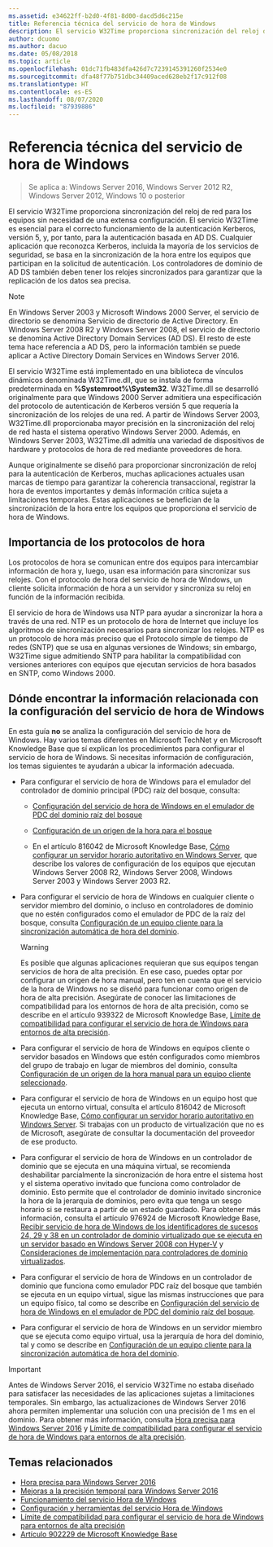 ```yaml
---
ms.assetid: e34622ff-b2d0-4f81-8d00-dacd5d6c215e
title: Referencia técnica del servicio de hora de Windows
description: El servicio W32Time proporciona sincronización del reloj de red para los equipos sin necesidad de una extensa configuración. El servicio W32Time es esencial para el correcto funcionamiento de la autenticación Kerberos, versión 5, y, por tanto, para la autenticación basada en AD DS.
author: dcuomo
ms.author: dacuo
ms.date: 05/08/2018
ms.topic: article
ms.openlocfilehash: 01dc71fb483dfa426d7c7239145391260f2534e0
ms.sourcegitcommit: dfa48f77b751dbc34409aced628eb2f17c912f08
ms.translationtype: HT
ms.contentlocale: es-ES
ms.lasthandoff: 08/07/2020
ms.locfileid: "87939886"
---
```

# <a name="windows-time-service-technical-reference"></a>Referencia técnica del servicio de hora de Windows
>Se aplica a: Windows Server 2016, Windows Server 2012 R2, Windows Server 2012, Windows 10 o posterior

El servicio W32Time proporciona sincronización del reloj de red para los equipos sin necesidad de una extensa configuración. El servicio W32Time es esencial para el correcto funcionamiento de la autenticación Kerberos, versión 5, y, por tanto, para la autenticación basada en AD DS. Cualquier aplicación que reconozca Kerberos, incluida la mayoría de los servicios de seguridad, se basa en la sincronización de la hora entre los equipos que participan en la solicitud de autenticación. Los controladores de dominio de AD DS también deben tener los relojes sincronizados para garantizar que la replicación de los datos sea precisa.

> [!NOTE]
> En Windows Server 2003 y Microsoft Windows 2000 Server, el servicio de directorio se denomina Servicio de directorio de Active Directory. En Windows Server 2008 R2 y Windows Server 2008, el servicio de directorio se denomina Active Directory Domain Services (AD DS). El resto de este tema hace referencia a AD DS, pero la información también se puede aplicar a Active Directory Domain Services en Windows Server 2016.

El servicio W32Time está implementado en una biblioteca de vínculos dinámicos denominada W32Time.dll, que se instala de forma predeterminada en **%Systemroot%\System32**. W32Time.dll se desarrolló originalmente para que Windows 2000 Server admitiera una especificación del protocolo de autenticación de Kerberos versión 5 que requería la sincronización de los relojes de una red. A partir de Windows Server 2003, W32Time.dll proporcionaba mayor precisión en la sincronización del reloj de red hasta el sistema operativo Windows Server 2000. Además, en Windows Server 2003, W32Time.dll admitía una variedad de dispositivos de hardware y protocolos de hora de red mediante proveedores de hora.

Aunque originalmente se diseñó para proporcionar sincronización de reloj para la autenticación de Kerberos, muchas aplicaciones actuales usan marcas de tiempo para garantizar la coherencia transaccional, registrar la hora de eventos importantes y demás información crítica sujeta a limitaciones temporales.  Estas aplicaciones se benefician de la sincronización de la hora entre los equipos que proporciona el servicio de hora de Windows.

## <a name="importance-of-time-protocols"></a>Importancia de los protocolos de hora
Los protocolos de hora se comunican entre dos equipos para intercambiar información de hora y, luego, usan esa información para sincronizar sus relojes. Con el protocolo de hora del servicio de hora de Windows, un cliente solicita información de hora a un servidor y sincroniza su reloj en función de la información recibida.

El servicio de hora de Windows usa NTP para ayudar a sincronizar la hora a través de una red. NTP es un protocolo de hora de Internet que incluye los algoritmos de sincronización necesarios para sincronizar los relojes. NTP es un protocolo de hora más preciso que el Protocolo simple de tiempo de redes (SNTP) que se usa en algunas versiones de Windows; sin embargo, W32Time sigue admitiendo SNTP para habilitar la compatibilidad con versiones anteriores con equipos que ejecutan servicios de hora basados en SNTP, como Windows 2000.
## <a name="where-to-find-windows-time-service-configuration-related-information"></a>Dónde encontrar la información relacionada con la configuración del servicio de hora de Windows
En esta guía **no** se analiza la configuración del servicio de hora de Windows. Hay varios temas diferentes en Microsoft TechNet y en Microsoft Knowledge Base que sí explican los procedimientos para configurar el servicio de hora de Windows. Si necesitas información de configuración, los temas siguientes te ayudarán a ubicar la información adecuada.
-   Para configurar el servicio de hora de Windows para el emulador del controlador de dominio principal (PDC) raíz del bosque, consulta:

    -   [Configuración del servicio de hora de Windows en el emulador de PDC del dominio raíz del bosque](/previous-versions/windows/it-pro/windows-server-2008-R2-and-2008/cc731191%28v=ws.10%29)

    -   [Configuración de un origen de la hora para el bosque](/previous-versions/windows/it-pro/windows-server-2008-r2-and-2008/cc794823%28v%3dws.10%29)

    -   En el artículo 816042 de Microsoft Knowledge Base, [Cómo configurar un servidor horario autoritativo en Windows Server](https://go.microsoft.com/fwlink/?LinkID=60402), que describe los valores de configuración de los equipos que ejecutan Windows Server 2008 R2, Windows Server 2008, Windows Server 2003 y Windows Server 2003 R2.

-   Para configurar el servicio de hora de Windows en cualquier cliente o servidor miembro del dominio, o incluso en controladores de dominio que no estén configurados como el emulador de PDC de la raíz del bosque, consulta [Configuración de un equipo cliente para la sincronización automática de hora del dominio](/previous-versions/windows/it-pro/windows-server-2008-r2-and-2008/cc816884%28v%3dws.10%29).

    > [!WARNING]
    > Es posible que algunas aplicaciones requieran que sus equipos tengan servicios de hora de alta precisión. En ese caso, puedes optar por configurar un origen de hora manual, pero ten en cuenta que el servicio de la hora de Windows no se diseñó para funcionar como origen de hora de alta precisión. Asegúrate de conocer las limitaciones de compatibilidad para los entornos de hora de alta precisión, como se describe en el artículo 939322 de Microsoft Knowledge Base, [Límite de compatibilidad para configurar el servicio de hora de Windows para entornos de alta precisión](support-boundary.md).

-   Para configurar el servicio de hora de Windows en equipos cliente o servidor basados en Windows que estén configurados como miembros del grupo de trabajo en lugar de miembros del dominio, consulta [Configuración de un origen de la hora manual para un equipo cliente seleccionado](/previous-versions/windows/it-pro/windows-server-2008-r2-and-2008/cc816656%28v%3dws.10%29).

-   Para configurar el servicio de hora de Windows en un equipo host que ejecuta un entorno virtual, consulta el artículo 816042 de Microsoft Knowledge Base, [Cómo configurar un servidor horario autoritativo en Windows Server](https://go.microsoft.com/fwlink/?LinkID=60402). Si trabajas con un producto de virtualización que no es de Microsoft, asegúrate de consultar la documentación del proveedor de ese producto.

-   Para configurar el servicio de hora de Windows en un controlador de dominio que se ejecuta en una máquina virtual, se recomienda deshabilitar parcialmente la sincronización de hora entre el sistema host y el sistema operativo invitado que funciona como controlador de dominio. Esto permite que el controlador de dominio invitado sincronice la hora de la jerarquía de dominios, pero evita que tenga un sesgo horario si se restaura a partir de un estado guardado. Para obtener más información, consulta el artículo 976924 de Microsoft Knowledge Base, [Recibir servicio de hora de Windows de los identificadores de sucesos 24, 29 y 38 en un controlador de dominio virtualizado que se ejecuta en un servidor basado en Windows Server 2008 con Hyper-V](https://go.microsoft.com/fwlink/?LinkID=192236) y [Consideraciones de implementación para controladores de dominio virtualizados](https://go.microsoft.com/fwlink/?LinkID=192235).

-   Para configurar el servicio de hora de Windows en un controlador de dominio que funciona como emulador PDC raíz del bosque que también se ejecuta en un equipo virtual, sigue las mismas instrucciones que para un equipo físico, tal como se describe en [Configuración del servicio de hora de Windows en el emulador de PDC del dominio raíz del bosque](/previous-versions/windows/it-pro/windows-server-2008-R2-and-2008/cc731191%28v=ws.10%29).

-   Para configurar el servicio de hora de Windows en un servidor miembro que se ejecuta como equipo virtual, usa la jerarquía de hora del dominio, tal y como se describe en [Configuración de un equipo cliente para la sincronización automática de hora del dominio](/previous-versions/windows/it-pro/windows-server-2008-r2-and-2008/cc816884%28v%3dws.10%29).


> [!IMPORTANT]
> Antes de Windows Server 2016, el servicio W32Time no estaba diseñado para satisfacer las necesidades de las aplicaciones sujetas a limitaciones temporales.  Sin embargo, las actualizaciones de Windows Server 2016 ahora permiten implementar una solución con una precisión de 1 ms en el dominio.  Para obtener más información, consulta [Hora precisa para Windows Server 2016](accurate-time.md) y [Límite de compatibilidad para configurar el servicio de hora de Windows para entornos de alta precisión](support-boundary.md).

## <a name="related-topics"></a>Temas relacionados
- [Hora precisa para Windows Server 2016](accurate-time.md)
- [Mejoras a la precisión temporal para Windows Server 2016](windows-server-2016-improvements.md)
- [Funcionamiento del servicio Hora de Windows](How-the-Windows-Time-Service-Works.md)
- [Configuración y herramientas del servicio Hora de Windows](Windows-Time-Service-Tools-and-Settings.md)
- [Límite de compatibilidad para configurar el servicio de hora de Windows para entornos de alta precisión](support-boundary.md)
- [Artículo 902229 de Microsoft Knowledge Base](https://go.microsoft.com/fwlink/?LinkId=186066)
